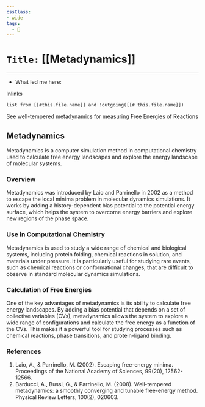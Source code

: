 ```yaml
---
cssClass:
- wide
tags:
  - 🧪
---
```


# `Title:` [[Metadynamics]]
--- 

- What led me here: 

Inlinks
```dataview 
list from [[#this.file.name]] and !outgoing([[# this.file.name]]) 
```

See well-tempered metadynamics for measuring Free Energies of Reactions

## Metadynamics

Metadynamics is a computer simulation method in computational chemistry used to calculate free energy landscapes and explore the energy landscape of molecular systems.

### Overview

Metadynamics was introduced by Laio and Parrinello in 2002 as a method to escape the local minima problem in molecular dynamics simulations. It works by adding a history-dependent bias potential to the potential energy surface, which helps the system to overcome energy barriers and explore new regions of the phase space.

### Use in Computational Chemistry

Metadynamics is used to study a wide range of chemical and biological systems, including protein folding, chemical reactions in solution, and materials under pressure. It is particularly useful for studying rare events, such as chemical reactions or conformational changes, that are difficult to observe in standard molecular dynamics simulations.

### Calculation of Free Energies

One of the key advantages of metadynamics is its ability to calculate free energy landscapes. By adding a bias potential that depends on a set of collective variables (CVs), metadynamics allows the system to explore a wide range of configurations and calculate the free energy as a function of the CVs. This makes it a powerful tool for studying processes such as chemical reactions, phase transitions, and protein-ligand binding.

### References

1. Laio, A., & Parrinello, M. (2002). Escaping free-energy minima. Proceedings of the National Academy of Sciences, 99(20), 12562-12566.
2. Barducci, A., Bussi, G., & Parrinello, M. (2008). Well-tempered metadynamics: a smoothly converging and tunable free-energy method. Physical Review Letters, 100(2), 020603.
